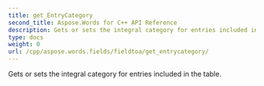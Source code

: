 ```yaml
---
title: get_EntryCategory
second_title: Aspose.Words for C++ API Reference
description: Gets or sets the integral category for entries included in the table. 
type: docs
weight: 0
url: /cpp/aspose.words.fields/fieldtoa/get_entrycategory/
---
```


Gets or sets the integral category for entries included in the table. 

